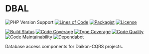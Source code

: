 # DBAL

![PHP Version Support](https://badgen.net/packagist/php/daikon/dbal?color=blue)
[![Lines of Code](https://badgen.net/codeclimate/loc/daikon-cqrs/dbal)](https://codeclimate.com/github/daikon-cqrs/dbal/code?sort=-loc)
[![Packagist](https://badgen.net/packagist/name/daikon/dbal?color=blue)](https://packagist.org/packages/daikon/dbal)
[![License](https://badgen.net/github/license/daikon-cqrs/dbal)](https://github.com/daikon-cqrs/dbal/blob/master/LICENSE)

[![Build Status](https://badgen.net/travis/daikon-cqrs/dbal?label=build)](https://travis-ci.com/daikon-cqrs/dbal)
[![Code Coverage](https://badgen.net/codecov/c/github/daikon-cqrs/dbal)](https://codecov.io/gh/daikon-cqrs/dbal)
[![Type Coverage](https://shepherd.dev/github/daikon-cqrs/dbal/coverage.svg)](https://shepherd.dev/github/daikon-cqrs/dbal)
[![Code Quality](https://img.shields.io/scrutinizer/quality/g/daikon-cqrs/dbal/master)](https://scrutinizer-ci.com/g/daikon-cqrs/dbal/?branch=master)
[![Code Maintainability](https://badgen.net/codeclimate/maintainability/daikon-cqrs/dbal)](https://codeclimate.com/github/daikon-cqrs/dbal)
[![Dependabot](https://badgen.net/github/dependabot/daikon-cqrs/dbal)](https://github.com/daikon-cqrs/dbal/network/updates)

Database access components for Daikon-CQRS projects.
